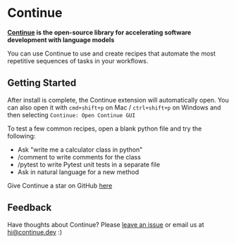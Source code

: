 # Continue

**[Continue](https://continue.dev/docs/) is the open-source library for accelerating software development with language models**

You can use Continue to use and create recipes that automate the most repetitive sequences of tasks in your workflows.

## Getting Started

After install is complete, the Continue extension will automatically open. You can also open it with `cmd+shift+p` on Mac / `ctrl+shift+p` on Windows and then selecting `Continue: Open Continue GUI`

To test a few common recipes, open a blank python file and try the following:

- Ask "write me a calculator class in python"
- /comment to write comments for the class
- /pytest to write Pytest unit tests in a separate file
- Ask in natural language for a new method

Give Continue a star on GitHub [here](https://github.com/continuedev/continue)

## Feedback

Have thoughts about Continue? Please [leave an issue](https://github.com/continuedev/continue/issues/new) or email us at hi@continue.dev :)
